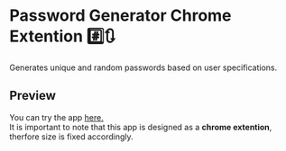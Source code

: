 # Password Generator Chrome Extention :hash::arrows_clockwise:
Generates unique and random passwords based on user specifications.<br>


## Preview
You can try the app [here.](https://hexfloo.github.io/password-generator/) <br>
It is important to note that this app is designed as a **chrome extention**, therfore size is fixed accordingly.
